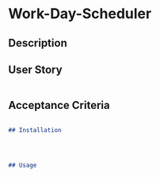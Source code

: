 # Work-Day-Scheduler

## Description


## User Story

```md

```

## Acceptance Criteria

```md

## Installation




## Usage
